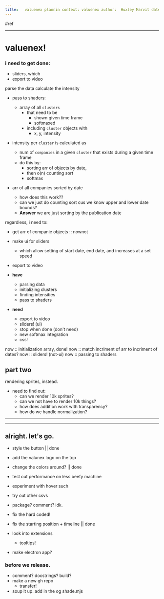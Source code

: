 ```yaml
---
title:   valuenex plannin context: valuenex author:  Huxley Marvit date: 2021-11-27
---
```


#ref

***

# valuenex!

### i need to get done:
- sliders, which 
- export to video

parse the data
calculate the intensity

- pass to shaders:
	- array of all `clusters`
		- that need to be
			- shown given time frame
			- softmaxed
		- including `cluster` objects with 
			- x, y, intensity

- intensity per `cluster` is calculated as
	- num of `companies` in a given `cluster` that exists during a given time frame
	- do this by:
		- sorting arr of objects by date, 
		- then o(n) counting sort
		- softmax

- arr of all companies sorted by date
	- how does this work??
	- can we just do counting sort cus we know upper and lower date bounds?
	- **Answer** we are just sorting by the publication date



regardless, i need to:

- get arr of companie objects :: nownot
- make ui for sliders
	- which allow setting of start date, end date, and increases at a set speed
- export to video


- **have**
	- parsing data
	- initializing clusters
	- finding intensities  
	- pass to shaders

- **need**
	- export to video
	- sliders! (ui)
	- stop when done (don't need)
	- new softmax integration
	- css!

now :: initialization array, done!
now :: match incriment of arr to incriment of dates?
now :: sliders! (not-ui)
now :: passing to shaders


## part two


rendering sprites, instead.

- need to find out:
	- can we render 10k sprites?
	- can we not have to render 10k things?
	- how does addition work with transparency?
	- how do we handle normalization?


***
***

## alright. let's go.

- style the button || done
- add the valunex logo on the top
- change the colors around? || done
- test out performance on less beefy machine
- experiment with hover such
- try out other csvs
- package? comment? idk.


- fix the hard coded!
- fix the starting position + timeline || done
- look into extensions
	- tooltips!
	
- make electron app?

### before we release. 
- comment? docstrings? build? 
- make a new gh repo
	- transfer!
- soup it up. add in the og shade.mjs












































